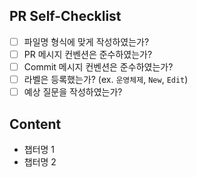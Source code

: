 ## PR Self-Checklist

- [ ] 파일명 형식에 맞게 작성하였는가?
- [ ] PR 메시지 컨벤션은 준수하였는가?
- [ ] Commit 메시지 컨벤션은 준수하였는가?
- [ ] 라벨은 등록했는가? (ex. `운영체제`, `New`, `Edit`)
- [ ] 예상 질문을 작성하였는가?

## Content

- 챕터명 1
- 챕터명 2
